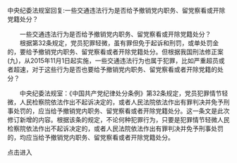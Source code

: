 中央纪委法规室回复:一些交通违法行为是否给予撤销党内职务、留党察看或开除党籍处分？










　　一些交通违法行为是否给予撤销党内职务、留党察看或开除党籍处分？
　　根据第32条规定，党员犯罪轻微，虽有罪但免于起诉和刑罚，或单处罚金的，要给予撤销党内职务、留党察看或者开除党籍处分。但根据我国刑法修正案(九)，从2015年11月1日起实施，一些交通违法行为也属于犯罪，比如严重超员或者超速，对于这些行为是否也要给予撤销党内职务、留党察看或者开除党籍的处分？

　　中央纪委法规室：《中国共产党纪律处分条例》第32条规定，党员犯罪情节轻微，人民检察院依法作出不起诉决定的，或者人民法院依法作出有罪判决并免予刑事处罚的，应当给予撤销党内职务、留党察看或者开除党籍处分。这一条文是此次修订新增的内容。根据该条的规定，不论何种犯罪行为，只要是犯罪情节轻微人民检察院依法作出不起诉决定的，或者人民法院依法作出有罪判决并免予刑事处罚的，均应当给予撤销党内职务、留党察看或者开除党籍处分。

点击进入
